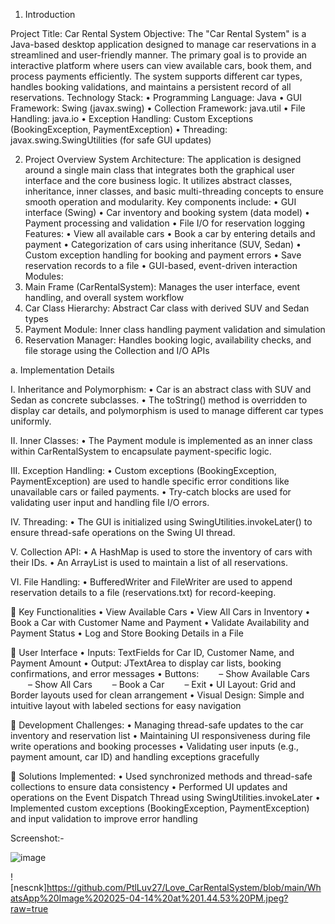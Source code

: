 1.	Introduction

Project Title: Car Rental System
Objective:
The "Car Rental System" is a Java-based desktop application designed to manage car reservations in a streamlined and user-friendly manner. The primary goal is to provide an interactive platform where users can view available cars, book them, and process payments efficiently. The system supports different car types, handles booking validations, and maintains a persistent record of all reservations.
Technology Stack:
• Programming Language: Java
• GUI Framework: Swing (javax.swing)
• Collection Framework: java.util
• File Handling: java.io
• Exception Handling: Custom Exceptions (BookingException, PaymentException)
• Threading: javax.swing.SwingUtilities (for safe GUI updates)

2.	Project Overview
System Architecture:
The application is designed around a single main class that integrates both the graphical user interface and the core business logic. It utilizes abstract classes, inheritance, inner classes, and basic multi-threading concepts to ensure smooth operation and modularity. Key components include:
• GUI interface (Swing)
• Car inventory and booking system (data model)
• Payment processing and validation
• File I/O for reservation logging
Features:
• View all available cars
• Book a car by entering details and payment
• Categorization of cars using inheritance (SUV, Sedan)
• Custom exception handling for booking and payment errors
• Save reservation records to a file
• GUI-based, event-driven interaction
Modules:
1.	Main Frame (CarRentalSystem): Manages the user interface, event handling, and overall system workflow
2.	Car Class Hierarchy: Abstract Car class with derived SUV and Sedan types
3.	Payment Module: Inner class handling payment validation and simulation
4.	Reservation Manager: Handles booking logic, availability checks, and file storage using the Collection and I/O APIs


a.	Implementation Details

I.	Inheritance and Polymorphism:
• Car is an abstract class with SUV and Sedan as concrete subclasses.
• The toString() method is overridden to display car details, and polymorphism is used to manage different car types uniformly.

II.	Inner Classes:
• The Payment module is implemented as an inner class within CarRentalSystem to encapsulate payment-specific logic.

III.	Exception Handling:
• Custom exceptions (BookingException, PaymentException) are used to handle specific error conditions like unavailable cars or failed payments.
• Try-catch blocks are used for validating user input and handling file I/O errors.

IV.	Threading:
• The GUI is initialized using SwingUtilities.invokeLater() to ensure thread-safe operations on the Swing UI thread.

V.	Collection API:
• A HashMap is used to store the inventory of cars with their IDs.
• An ArrayList is used to maintain a list of all reservations.

VI.	File Handling:
• BufferedWriter and FileWriter are used to append reservation details to a file (reservations.txt) for record-keeping.


	Key Functionalities
• View Available Cars
• View All Cars in Inventory
• Book a Car with Customer Name and Payment
• Validate Availability and Payment Status
• Log and Store Booking Details in a File

	User Interface
• Inputs: TextFields for Car ID, Customer Name, and Payment Amount
• Output: JTextArea to display car lists, booking confirmations, and error messages
• Buttons:
  – Show Available Cars
  – Show All Cars
  – Book a Car
  – Exit
• UI Layout: Grid and Border layouts used for clean arrangement
• Visual Design: Simple and intuitive layout with labeled sections for easy navigation

	Development Challenges:
• Managing thread-safe updates to the car inventory and reservation list
• Maintaining UI responsiveness during file write operations and booking processes
• Validating user inputs (e.g., payment amount, car ID) and handling exceptions gracefully

	Solutions Implemented:
• Used synchronized methods and thread-safe collections to ensure data consistency
• Performed UI updates and operations on the Event Dispatch Thread using SwingUtilities.invokeLater
• Implemented custom exceptions (BookingException, PaymentException) and input validation to improve error handling

Screenshot:-

![image](https://github.com/user-attachments/assets/f9a71c9c-d9fe-435f-84be-9a64d10dba6e)

![nescnk]https://github.com/PtlLuv27/Love_CarRentalSystem/blob/main/WhatsApp%20Image%202025-04-14%20at%201.44.53%20PM.jpeg?raw=true
